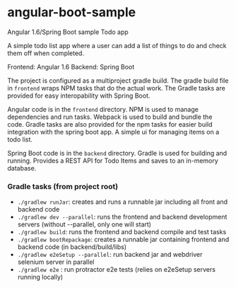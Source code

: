 # angular-boot-sample
Angular 1.6/Spring Boot sample Todo app

A simple todo list app where a user can add a list of things to do and check them off when completed.

Frontend: Angular 1.6
Backend: Spring Boot

The project is configured as a multiproject gradle build. The gradle build file in `frontend` wraps NPM tasks that do the actual work. The Gradle tasks are provided for easy interopability with Spring Boot.

Angular code is in the `frontend` directory. NPM is used to manage dependencies and run tasks. Webpack is used to build and bundle the code. Gradle tasks are also provided for the npm tasks for easier build integration with the spring boot app. A simple ui for managing items on a todo list.

Spring Boot code is in the `backend` directory. Gradle is used for building and running. Provides a REST API for Todo Items and saves to an in-memory database.

### Gradle tasks (from project root)
* `./gradlew runJar`: creates and runs a runnable jar including all front and backend code
* `./gradlew dev --parallel`: runs the frontend and backend development servers (without --parallel, only one will start)
* `./gradlew build`: runs the frontend and backend compile and test tasks
* `./gradlew bootRepackage`: creates a runnable jar containing frontend and backend code (in backend/build/libs)
* `./gradlew e2eSetup --parallel`: run backend jar and webdriver selenium server in parallel
* `./gradlew e2e` : run protractor e2e tests (relies on e2eSetup servers running locally)